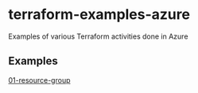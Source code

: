 # terraform-examples-azure
Examples of various Terraform activities done in Azure

## Examples
[01-resource-group](https://github.com/jonhider/terraform-examples-azure/tree/main/code/01-resource-group)